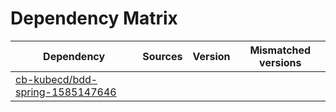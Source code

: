 # Dependency Matrix

Dependency | Sources | Version | Mismatched versions
---------- | ------- | ------- | -------------------
[cb-kubecd/bdd-spring-1585147646](https://github.com/cb-kubecd/bdd-spring-1585147646.git) |  | []() | 
